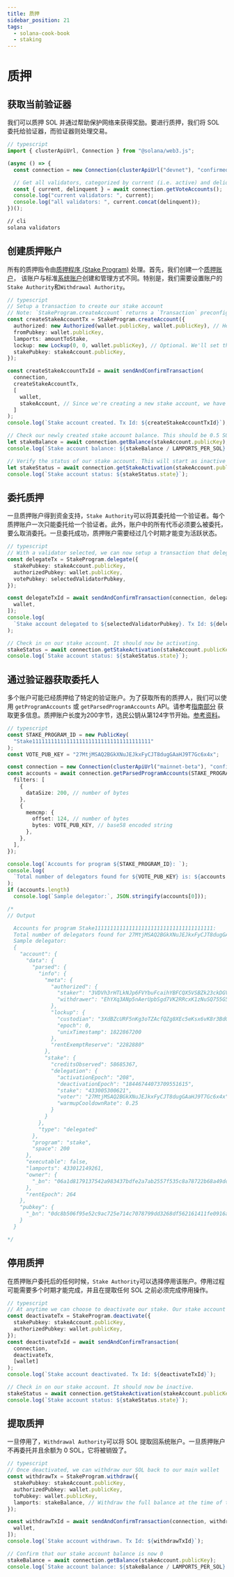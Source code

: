 ```yaml
---
title: 质押
sidebar_position: 21
tags:
  - solana-cook-book
  - staking
---
```


# 质押

## 获取当前验证器

我们可以质押 SOL 并通过帮助保护网络来获得奖励。要进行质押，我们将 SOL 委托给验证器，而验证器则处理交易。


```typescript
// typescript
import { clusterApiUrl, Connection } from "@solana/web3.js";

(async () => {
  const connection = new Connection(clusterApiUrl("devnet"), "confirmed");

  // Get all validators, categorized by current (i.e. active) and deliquent (i.e. inactive)
  const { current, delinquent } = await connection.getVoteAccounts();
  console.log("current validators: ", current);
  console.log("all validators: ", current.concat(delinquent));
})();
```


```bash
// cli
solana validators
```

## 创建质押账户

所有的质押指令由[质押程序 (Stake Program)](https://docs.solana.com/developing/runtime-facilities/programs#stake-program) 处理。首先，我们创建一个[质押账户](https://docs.solana.com/staking/stake-accounts)， 该账户与标准[系统账户](./accounts.mdx#create-a-system-account)创建和管理方式不同。特别是，我们需要设置账户的`Stake Authority`和`Withdrawal Authority`。


```typescript
// typescript
// Setup a transaction to create our stake account
// Note: `StakeProgram.createAccount` returns a `Transaction` preconfigured with the necessary `TransactionInstruction`s
const createStakeAccountTx = StakeProgram.createAccount({
  authorized: new Authorized(wallet.publicKey, wallet.publicKey), // Here we set two authorities: Stake Authority and Withdrawal Authority. Both are set to our wallet.
  fromPubkey: wallet.publicKey,
  lamports: amountToStake,
  lockup: new Lockup(0, 0, wallet.publicKey), // Optional. We'll set this to 0 for demonstration purposes.
  stakePubkey: stakeAccount.publicKey,
});

const createStakeAccountTxId = await sendAndConfirmTransaction(
  connection,
  createStakeAccountTx,
  [
    wallet,
    stakeAccount, // Since we're creating a new stake account, we have that account sign as well
  ]
);
console.log(`Stake account created. Tx Id: ${createStakeAccountTxId}`);

// Check our newly created stake account balance. This should be 0.5 SOL.
let stakeBalance = await connection.getBalance(stakeAccount.publicKey);
console.log(`Stake account balance: ${stakeBalance / LAMPORTS_PER_SOL} SOL`);

// Verify the status of our stake account. This will start as inactive and will take some time to activate.
let stakeStatus = await connection.getStakeActivation(stakeAccount.publicKey);
console.log(`Stake account status: ${stakeStatus.state}`);

```


## 委托质押

一旦质押账户得到资金支持，`Stake Authority`可以将其委托给一个验证者。每个质押账户一次只能委托给一个验证者。此外，账户中的所有代币必须要么被委托，要么取消委托。一旦委托成功，质押账户需要经过几个时期才能变为活跃状态。


```typescript
// typescript
// With a validator selected, we can now setup a transaction that delegates our stake to their vote account.
const delegateTx = StakeProgram.delegate({
  stakePubkey: stakeAccount.publicKey,
  authorizedPubkey: wallet.publicKey,
  votePubkey: selectedValidatorPubkey,
});

const delegateTxId = await sendAndConfirmTransaction(connection, delegateTx, [
  wallet,
]);
console.log(
  `Stake account delegated to ${selectedValidatorPubkey}. Tx Id: ${delegateTxId}`
);

// Check in on our stake account. It should now be activating.
stakeStatus = await connection.getStakeActivation(stakeAccount.publicKey);
console.log(`Stake account status: ${stakeStatus.state}`);

```

## 通过验证器获取委托人

多个账户可能已经质押给了特定的验证账户。为了获取所有的质押人，我们可以使用 `getProgramAccounts` 或 `getParsedProgramAccounts` API。请参考[指南部分](../guides/get-program-accounts.md) 获取更多信息。质押账户长度为200字节，选民公钥从第124字节开始。[参考资料](https://github.com/solana-labs/solana/blob/e960634909a9617fb98d5d836c9c4c5e0d9d59cc/sdk/program/src/stake/state.rs)。


```typescript
// typescript
const STAKE_PROGRAM_ID = new PublicKey(
  "Stake11111111111111111111111111111111111111"
);
const VOTE_PUB_KEY = "27MtjMSAQ2BGkXNuJEJkxFyCJT8dugGAaHJ9T7Gc6x4x";

const connection = new Connection(clusterApiUrl("mainnet-beta"), "confirmed");
const accounts = await connection.getParsedProgramAccounts(STAKE_PROGRAM_ID, {
  filters: [
    {
      dataSize: 200, // number of bytes
    },
    {
      memcmp: {
        offset: 124, // number of bytes
        bytes: VOTE_PUB_KEY, // base58 encoded string
      },
    },
  ],
});

console.log(`Accounts for program ${STAKE_PROGRAM_ID}: `);
console.log(
  `Total number of delegators found for ${VOTE_PUB_KEY} is: ${accounts.length}`
);
if (accounts.length)
  console.log(`Sample delegator:`, JSON.stringify(accounts[0]));

/*
// Output

  Accounts for program Stake11111111111111111111111111111111111111:
  Total number of delegators found for 27MtjMSAQ2BGkXNuJEJkxFyCJT8dugGAaHJ9T7Gc6x4x is: 184
  Sample delegator:
  {
    "account": {
      "data": {
        "parsed": {
          "info": {
            "meta": {
              "authorized": {
                "staker": "3VDVh3rHTLkNJp6FVYbuFcaihYBFCQX5VSBZk23ckDGV",
                "withdrawer": "EhYXq3ANp5nAerUpbSgd7VK2RRcxK1zNuSQ755G5Mtxx"
              },
              "lockup": {
                "custodian": "3XdBZcURF5nKg3oTZAcfQZg8XEc5eKsx6vK8r3BdGGxg",
                "epoch": 0,
                "unixTimestamp": 1822867200
              },
              "rentExemptReserve": "2282880"
            },
            "stake": {
              "creditsObserved": 58685367,
              "delegation": {
                "activationEpoch": "208",
                "deactivationEpoch": "18446744073709551615",
                "stake": "433005300621",
                "voter": "27MtjMSAQ2BGkXNuJEJkxFyCJT8dugGAaHJ9T7Gc6x4x",
                "warmupCooldownRate": 0.25
              }
            }
          },
          "type": "delegated"
        },
        "program": "stake",
        "space": 200
      },
      "executable": false,
      "lamports": 433012149261,
      "owner": {
        "_bn": "06a1d8179137542a983437bdfe2a7ab2557f535c8a78722b68a49dc000000000"
      },
      "rentEpoch": 264
    },
    "pubkey": {
      "_bn": "0dc8b506f95e52c9ac725e714c7078799dd3268df562161411fe0916a4dc0a43"
    }
  }

*/

```

## 停用质押

在质押账户委托后的任何时候，`Stake Authority`可以选择停用该账户。停用过程可能需要多个时期才能完成，并且在提取任何 SOL 之前必须完成停用操作。


```typescript
// typescript
// At anytime we can choose to deactivate our stake. Our stake account must be inactive before we can withdraw funds.
const deactivateTx = StakeProgram.deactivate({
  stakePubkey: stakeAccount.publicKey,
  authorizedPubkey: wallet.publicKey,
});
const deactivateTxId = await sendAndConfirmTransaction(
  connection,
  deactivateTx,
  [wallet]
);
console.log(`Stake account deactivated. Tx Id: ${deactivateTxId}`);

// Check in on our stake account. It should now be inactive.
stakeStatus = await connection.getStakeActivation(stakeAccount.publicKey);
console.log(`Stake account status: ${stakeStatus.state}`);

```



## 提取质押

一旦停用了，`Withdrawal Authority`可以将 SOL 提取回系统账户。一旦质押账户不再委托并且余额为 0 SOL，它将被销毁了。


```typescript
// typescript
// Once deactivated, we can withdraw our SOL back to our main wallet
const withdrawTx = StakeProgram.withdraw({
  stakePubkey: stakeAccount.publicKey,
  authorizedPubkey: wallet.publicKey,
  toPubkey: wallet.publicKey,
  lamports: stakeBalance, // Withdraw the full balance at the time of the transaction
});

const withdrawTxId = await sendAndConfirmTransaction(connection, withdrawTx, [
  wallet,
]);
console.log(`Stake account withdrawn. Tx Id: ${withdrawTxId}`);

// Confirm that our stake account balance is now 0
stakeBalance = await connection.getBalance(stakeAccount.publicKey);
console.log(`Stake account balance: ${stakeBalance / LAMPORTS_PER_SOL} SOL`);

```
